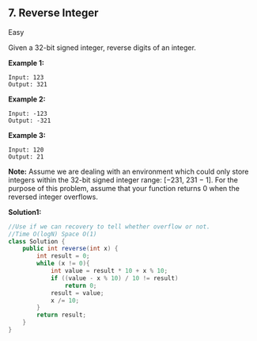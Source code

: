 ## 7. Reverse Integer

Easy

Given a 32-bit signed integer, reverse digits of an integer.

**Example 1:**

```
Input: 123
Output: 321
```

**Example 2:**

```
Input: -123
Output: -321
```

**Example 3:**

```
Input: 120
Output: 21
```

**Note:**
Assume we are dealing with an environment which could only store integers within the 32-bit signed integer range: [−231,  231 − 1]. For the purpose of this problem, assume that your function returns 0 when the reversed integer overflows.

**Solution1:**

```java
//Use if we can recovery to tell whether overflow or not.
//Time O(logN) Space O(1)
class Solution {
    public int reverse(int x) {
        int result = 0;
        while (x != 0){
            int value = result * 10 + x % 10;
            if ((value - x % 10) / 10 != result)
                return 0;
            result = value;
            x /= 10;
        }
        return result;
    }
}
```
